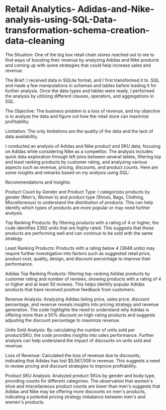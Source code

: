 # Retail Analytics- Adidas-and-Nike-analysis-using-SQL-Data-transformation-schema-creation-data-cleaning

The Situation: One of the big box retail chain stores reached out to me to find ways of boosting their revenue by analyzing Adidas and Nike products and coming up with some strategies that could help increase sales and revenue.

The Brief: I received data in SQLite format, and I first transformed it to .SQL and made a few manipulations in schemas and tables before loading it for further analysis. Once the data types and tables were ready, I performed the analysis by utilizing different clauses, operators, and aggregations in SQL.

The Objective: The business problem is a loss of revenue, and my objective is to analyze the data and figure out how the retail store can maximize profitability.

Limitation: The only limitations are the quality of the data and the lack of data availability.


I conducted an analysis of Adidas and Nike product and SKU data, focusing on Adidas while considering Nike as a competitor. The analysis includes quick data exploration through left joins between several tables, filtering top and least ranking products by customer rating, and analyzing various aspects such as revenue, pricing, discounts, and product counts. Here are some insights and remarks based on my analysis using SQL:

Recommendations and Insights:

Product Count by Gender and Product Type: I categorizes products by gender (Men's, Women's) and product type (Shoes, Bags, Clothing, Miscellaneous) to understand the distribution of products. This can help identify which types of products are more popular or may need further analysis.

Top Ranking Products: By filtering products with a rating of 4 or higher, the code identifies 2392 units that are highly rated. This suggests that these products are performing well and can continue to be sold with the same strategy.

Least Ranking Products: Products with a rating below 4 (3848 units) may require further investigation into factors such as suggested retail price, product cost, quality, design, and discount percentage to improve their performance.

Adidas Top Ranking Products: filtering top-ranking Adidas products by customer rating and number of reviews, showing products with a rating of 4 or higher and at least 50 reviews. This helps identify popular Adidas products that have received positive feedback from customers.

Revenue Analysis: Analyzing Adidas listing price, sales price, discount percentage, and revenue reveals insights into pricing strategy and revenue generation. The code highlights the need to understand why Adidas is offering more than a 50% discount on high-rating products and suggests adjusting the discount percentage to maximize revenue.

Units Sold Analysis: By calculating the number of units sold per product/SKU, the code provides insights into sales performance. Further analysis can help understand the impact of discounts on units sold and revenue.

Loss of Revenue: Calculated the loss of revenue due to discounts, indicating that Adidas has lost $5,567,008 in revenue. This suggests a need to review pricing and discount strategies to improve profitability.

Product SKU Analysis: Analyzed product SKUs by gender and body type, providing counts for different categories. The observation that women's shoe and miscellaneous product counts are lower than men's suggests that Adidas and Nike may be offering more discounts on men's products, indicating a potential pricing strategy imbalance between men's and women's products.
